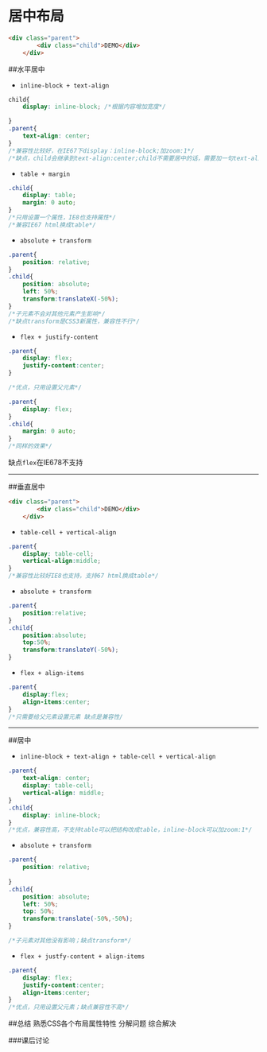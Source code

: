 # 居中布局

```html
<div class="parent">
    	<div class="child">DEMO</div>
	</div>
```


##水平居中

- ```inline-block + text-align```

```css
child{
	display: inline-block; /*根据内容增加宽度*/

}
.parent{
    text-align: center;
}
/*兼容性比较好，在IE67下display：inline-block;加zoom:1*/
/*缺点，child会继承到text-align:center;child不需要居中的话，需要加一句text-align:left;*/
```
- ```table + margin```

```css
.child{
	display: table;
	margin: 0 auto;
}
/*只用设置一个属性，IE8也支持属性*/
/*兼容IE67 html换成table*/
```
- ```absolute + transform```

```css
.parent{
	position: relative;
}
.child{
	position: absolute;
	left: 50%;
	transform:translateX(-50%);
}
/*子元素不会对其他元素产生影响*/
/*缺点transform是CSS3新属性，兼容性不行*/
```
- ```flex + justify-content```

```css
.parent{
	display: flex;
	justify-content:center; 
}

/*优点，只用设置父元素*/
```
```css
.parent{
	display: flex;
}
.child{
	margin: 0 auto;
}
/*同样的效果*/
```

缺点```flex```在IE678不支持

---

##垂直居中
```html
<div class="parent">
    	<div class="child">DEMO</div>
	</div>
```

- ```table-cell + vertical-align```

```css
.parent{
    display: table-cell;
    vertical-align:middle;
}
/*兼容性比较好IE8也支持，支持67 html换成table*/
```
- ```absolute + transform```

```css
.parent{
    position:relative;
}
.child{
    position:absolute;
    top:50%;
    transform:translateY(-50%);
}
```
- ```flex + align-items```

```css
.parent{
    display:flex;
    align-items:center;
}
/*只需要给父元素设置元素 缺点是兼容性/
```
---

##居中


- ```inline-block + text-align + table-cell + vertical-align```

```css
.parent{
	text-align: center;
	display: table-cell;
	vertical-align: middle;
}
.child{
	display: inline-block;
}
/*优点，兼容性高，不支持table可以把结构改成table，inline-block可以加zoom:1*/
```
- ```absolute + transform```

```css
.parent{
	position: relative;
	
}
.child{
	position: absolute;
	left: 50%;
	top: 50%;
	transform:translate(-50%,-50%);
}

/*子元素对其他没有影响；缺点transform*/
```
- ```flex + justfy-content + align-items```

```css
.parent{
	display: flex;
	justify-content:center;
	align-items:center;
}
/*优点，只用设置父元素；缺点兼容性不高*/
```
##总结
熟悉CSS各个布局属性特性
分解问题
综合解决

###课后讨论